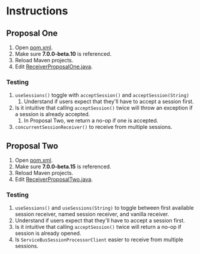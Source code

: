 # Instructions

## Proposal One

1. Open [pom.xml](./pom.xml).
1. Make sure **7.0.0-beta.10** is referenced.
1. Reload Maven projects.
1. Edit [ReceiverProposalOne.java](./src/main/java/org/example/ReceiverProposalOne.java).

### Testing

1. `useSessions()` toggle with `acceptSession()` and `acceptSession(String)`
    1. Understand if users expect that they'll have to accept a session first.
1. Is it intuitive that calling `acceptSession()` twice will throw an exception if a session is already accepted.
    1. In Proposal Two, we return a no-op if one is accepted.
1. `concurrentSessionReceiver()` to receive from multiple sessions.

## Proposal Two

1. Open [pom.xml](./pom.xml).
1. Make sure **7.0.0-beta.15** is referenced.
1. Reload Maven projects.
1. Edit [ReceiverProposalTwo.java](./src/main/java/org/example/ReceiverProposalTwo.java).


### Testing

1. `useSessions()` and `useSessions(String)` to toggle between first available session receiver, named session receiver, and vanilla receiver.
1. Understand if users expect that they'll have to accept a session first.
1. Is it intuitive that calling `acceptSession()` twice will return a no-op if session is already opened.
1. Is `ServiceBusSessionProcessorClient` easier to receive from multiple sessions.
